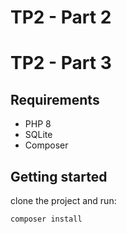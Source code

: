 # TP2 - Part 2
# TP2 - Part 3

## Requirements

- PHP 8
- SQLite
- Composer

## Getting started

clone the project and run: 
```shell
composer install
```